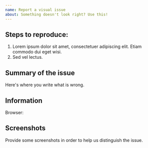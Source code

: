 ```yaml
---
name: Report a visual issue
about: Something doesn't look right? Use this!
---
```


## Steps to reproduce:
1. Lorem ipsum dolor sit amet, consectetuer adipiscing elit. Etiam commodo dui eget wisi.
2. Sed vel lectus.

## Summary of the issue
Here's where you write what is wrong. 

## Information
Browser: 

## Screenshots
Provide some screenshots in order to help us distinguish the issue.